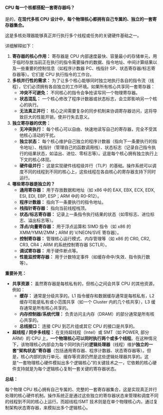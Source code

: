 #### CPU 每一个核都搭配一套寄存器吗？



是的，**在现代多核 CPU 设计中，每个物理核心都拥有自己专属的、独立的一套寄存器集合。**

这是多核处理器能够真正并行执行多个线程或任务的关键硬件基础之一。

详细解释如下：

1.  **寄存器的核心作用：** 寄存器是 CPU 内部速度最快、容量最小的存储单元，用于临时存放当前正在执行的指令需要操作的数据、指令地址、中间计算结果以及一些重要的控制信息（如程序计数器 PC、栈指针 SP、状态寄存器/标志寄存器等）。它们是 CPU 执行指令的工作台。
2.  **多核并行性的需求：** 为了让多个核心能够同时独立地执行各自的指令流（线程），它们必须拥有各自独立的工作环境。如果所有核心共享同一套寄存器：
    *   **冲突不可避免：** 不同核心的指令会争抢读写同一个物理寄存器。
    *   **状态混乱：** 一个核心修改了程序计数器或状态标志，会立即影响另一个核心的执行。
    *   **无法真正并行：** 核心之间需要复杂的同步机制来协调寄存器访问，这将导致巨大的性能开销，使并行失去意义。
3.  **独立寄存器的优势：**
    *   **无冲突执行：** 每个核心可以自由、快速地读写自己的寄存器，完全不受其他核心活动的干扰。
    *   **独立状态：** 每个核心维护自己独立的程序计数器（指向下一条要执行的指令地址）、栈指针（管理自己的函数调用栈）、状态标志（记录自己指令执行的结果状态，如溢出、进位、零标志等）。这是每个核心拥有独立执行上下文的核心体现。
    *   **硬件级并行：** 这是实现硬件线程级并行（TLP）的基础。操作系统可以调度不同的线程到不同的核心上，这些线程在各自核心的寄存器支持下同时运行。
4.  **哪些寄存器是独立的？**
    *   **通用寄存器：** 用于存放数据和地址（如 x86 中的 EAX, EBX, ECX, EDX, ESI, EDI, EBP, ESP；ARM 中的 R0-R12）。
    *   **程序计数器：** 指向下一条要执行的指令地址。
    *   **栈指针寄存器：** 指向当前线程栈顶。
    *   **状态/标志寄存器：** 记录上一条指令执行结果的状态（如零标志、进位标志、溢出标志等）。
    *   **浮点/向量寄存器：** 用于浮点运算和 SIMD 指令（如 x86 的 XMM/YMM/ZMM；ARM 的 V/NEON/SVE 寄存器）。
    *   **控制寄存器：** 管理核心运行模式、内存管理等（如 x86 的 CR0, CR2, CR3, CR4；ARM 的系统控制寄存器 SCTLR）。
    *   **调试寄存器：** 用于硬件断点等。
    *   **性能监控寄存器：** 用于计数特定事件（如缓存命中/失效、指令执行数等）。

**重要补充：**

*   **共享资源：** 虽然寄存器是每核私有的，但核心之间会共享 CPU 的其他资源，例如：
    *   **缓存：** 通常是分级共享的。L1 指令缓存和数据缓存通常是每核私有，L2 缓存可能是私有或小范围共享（如一个 Cluster 内的几个核共享），L3 缓存通常是所有核心共享的。
    *   **内存控制器/系统代理：** 负责访问主内存（DRAM）的部分通常是所有核心共享的。
    *   **总线接口：** 连接 CPU 到芯片组或其它 CPU 的接口是共享的。
*   **超线程 / 同步多线程：** 在支持超线程（Intel）或 SMT（如 POWER, 部分 ARM）的 CPU 上，**一个物理核心可以同时执行两个或多个线程**。在这种情况下，该物理核心内部会为每个同时执行的**逻辑处理器**（线程）维护**独立的一套“架构状态”寄存器**（包括通用寄存器、程序计数器、状态寄存器等）。但是，核心内部的执行单元、缓存等资源仍然是这些逻辑处理器共享的。这是“一套物理核心硬件模拟出多个逻辑核心”的关键技术之一，它依赖的核心硬件支持就是为每个逻辑核心复制一套关键的寄存器状态。

**总结：**

每个物理 CPU 核心拥有自己专属的、完整的一套寄存器集合，这是实现真正并行处理的核心硬件机制。操作系统正是通过这些独立的寄存器状态来管理和调度不同的线程到不同的核心上运行。而超线程/SMT 技术则是在单个物理核心内，通过复制架构状态寄存器，来模拟出多个逻辑核心。